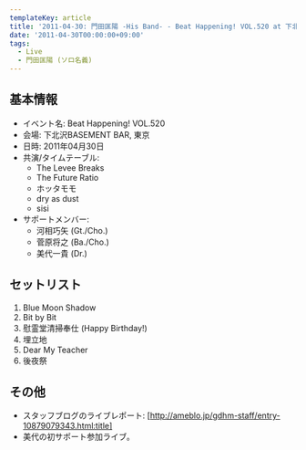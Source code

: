 ```yaml
---
templateKey: article
title: '2011-04-30: 門田匡陽 -His Band- - Beat Happening! VOL.520 at 下北沢BASEMENT BAR'
date: '2011-04-30T00:00:00+09:00'
tags:
  - Live
  - 門田匡陽 (ソロ名義)
---
```

## 基本情報

* イベント名: Beat Happening! VOL.520
* 会場: 下北沢BASEMENT BAR, 東京
* 日時: 2011年04月30日
* 共演/タイムテーブル:
  * The Levee Breaks
  * The Future Ratio
  * ホッタモモ
  * dry as dust
  * sisi
* サポートメンバー:
  * 河相巧矢 (Gt./Cho.)
  * 菅原将之 (Ba./Cho.)
  * 美代一貴 (Dr.)

## セットリスト

1. Blue Moon Shadow
1. Bit by Bit
1. 慰霊堂清掃奉仕 (Happy Birthday!)
1. 埋立地
1. Dear My Teacher
1. 後夜祭

## その他

* スタッフブログのライブレポート: [http://ameblo.jp/gdhm-staff/entry-10879079343.html:title]
* 美代の初サポート参加ライブ。

